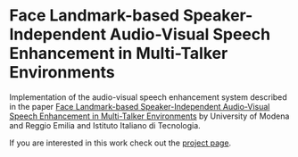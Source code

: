 # Face Landmark-based Speaker-Independent Audio-Visual Speech Enhancement in Multi-Talker Environments
Implementation of the audio-visual speech enhancement system described in the paper [Face Landmark-based Speaker-Independent Audio-Visual Speech Enhancement in Multi-Talker Environments](https://arxiv.org/abs/1811.02480) by University of Modena and Reggio Emilia and Istituto Italiano di Tecnologia.

If you are interested in this work check out the [project page](https://dr-pato.github.io/audio_visual_speech_enhancement/).
